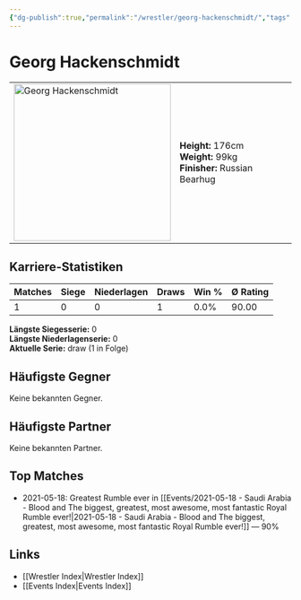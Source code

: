 ```yaml
---
{"dg-publish":true,"permalink":"/wrestler/georg-hackenschmidt/","tags":["wrestler"],"noteIcon":"","created":"2025-08-11T09:33:18.824+02:00"}
---
```



# Georg Hackenschmidt

<table>
<tr>
<td><img src="Georg Hackenschmidt.png" width="280" alt="Georg Hackenschmidt"></td>
<td>
<b>Height:</b> 176cm<br>
<b>Weight:</b> 99kg<br>
<b>Finisher:</b> Russian Bearhug<br>
</td>
</tr>
</table>

## Karriere-Statistiken

| Matches | Siege | Niederlagen | Draws | Win % | Ø Rating |
|---------|-------|-------------|-------|-------|-----------|
| 1 | 0 | 0 | 1 | 0.0% | 90.00 |

**Längste Siegesserie:** 0<br>**Längste Niederlagenserie:** 0<br>**Aktuelle Serie:** draw (1 in Folge)


## Häufigste Gegner
Keine bekannten Gegner.

## Häufigste Partner
Keine bekannten Partner.

## Top Matches
- 2021-05-18: Greatest Rumble ever in [[Events/2021-05-18 - Saudi Arabia - Blood and The biggest, greatest, most awesome, most fantastic Royal Rumble ever!\|2021-05-18 - Saudi Arabia - Blood and The biggest, greatest, most awesome, most fantastic Royal Rumble ever!]] — 90%

## Links
- [[Wrestler Index\|Wrestler Index]]
- [[Events Index\|Events Index]]
